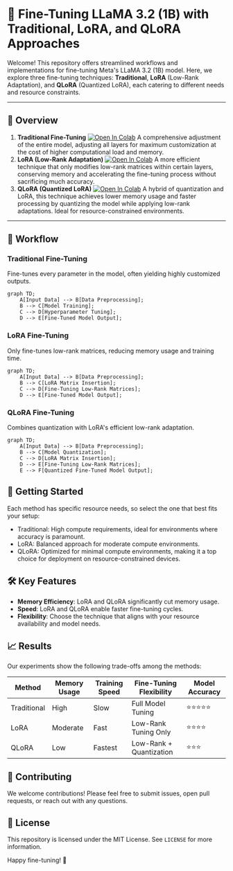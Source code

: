 
# 🦙 Fine-Tuning LLaMA 3.2 (1B) with Traditional, LoRA, and QLoRA Approaches

Welcome! This repository offers streamlined workflows and implementations for fine-tuning Meta's LLaMA 3.2 (1B) model. Here, we explore three fine-tuning techniques: **Traditional**, **LoRA** (Low-Rank Adaptation), and **QLoRA** (Quantized LoRA), each catering to different needs and resource constraints.

---

## 📌 Overview

1. **Traditional Fine-Tuning**  [![Open In Colab](https://colab.research.google.com/assets/colab-badge.svg)](https://colab.research.google.com/drive/1NiQp9lOsfmDV92urmzmBTTAxcs7ZiR8k?usp=sharing)
   A comprehensive adjustment of the entire model, adjusting all layers for maximum customization at the cost of higher computational load and memory.
2. **LoRA (Low-Rank Adaptation)**  [![Open In Colab](https://colab.research.google.com/assets/colab-badge.svg)](https://colab.research.google.com/drive/1xCWY-606IK1cK8-MoJTgvpXn00u4AJ8d?usp=sharing)
   A more efficient technique that only modifies low-rank matrices within certain layers, conserving memory and accelerating the fine-tuning process without sacrificing much accuracy.
3. **QLoRA (Quantized LoRA)**  [![Open In Colab](https://colab.research.google.com/assets/colab-badge.svg)](https://colab.research.google.com/drive/1K94mh-gPoXaCukgthPfNDa3ZgIr-qGZP?usp=sharing)
   A hybrid of quantization and LoRA, this technique achieves lower memory usage and faster processing by quantizing the model while applying low-rank adaptations. Ideal for resource-constrained environments.

---

## 🔄 Workflow

### Traditional Fine-Tuning

Fine-tunes every parameter in the model, often yielding highly customized outputs.

```mermaid
graph TD;
    A[Input Data] --> B[Data Preprocessing];
    B --> C[Model Training];
    C --> D[Hyperparameter Tuning];
    D --> E[Fine-Tuned Model Output];
```

### LoRA Fine-Tuning

Only fine-tunes low-rank matrices, reducing memory usage and training time.

```mermaid
graph TD;
    A[Input Data] --> B[Data Preprocessing];
    B --> C[LoRA Matrix Insertion];
    C --> D[Fine-Tuning Low-Rank Matrices];
    D --> E[Fine-Tuned Model Output];
```

### QLoRA Fine-Tuning

Combines quantization with LoRA's efficient low-rank adaptation.

```mermaid
graph TD;
    A[Input Data] --> B[Data Preprocessing];
    B --> C[Model Quantization];
    C --> D[LoRA Matrix Insertion];
    D --> E[Fine-Tuning Low-Rank Matrices];
    E --> F[Quantized Fine-Tuned Model Output];
```

## 🚀 Getting Started

Each method has specific resource needs, so select the one that best fits your setup:

- Traditional: High compute requirements, ideal for environments where accuracy is paramount.
- LoRA: Balanced approach for moderate compute environments.
- QLoRA: Optimized for minimal compute environments, making it a top choice for deployment on resource-constrained devices.

## 🛠️ Key Features

- **Memory Efficiency**: LoRA and QLoRA significantly cut memory usage.
- **Speed**: LoRA and QLoRA enable faster fine-tuning cycles.
- **Flexibility**: Choose the technique that aligns with your resource availability and model needs.

## 📈 Results

Our experiments show the following trade-offs among the methods:

| Method      | Memory Usage | Training Speed | Fine-Tuning Flexibility | Model Accuracy |
|-------------|--------------|----------------|------------------------|----------------|
| Traditional | High         | Slow           | Full Model Tuning      | ⭐⭐⭐⭐⭐      |
| LoRA        | Moderate     | Fast           | Low-Rank Tuning Only   | ⭐⭐⭐⭐      |
| QLoRA       | Low          | Fastest        | Low-Rank + Quantization| ⭐⭐⭐       |

## 🤝 Contributing

We welcome contributions! Please feel free to submit issues, open pull requests, or reach out with any questions.

## 📄 License

This repository is licensed under the MIT License. See `LICENSE` for more information.

Happy fine-tuning! 🚀
```
